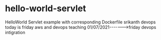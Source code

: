 # hello-world-servlet
HelloWorld Servlet example with corresponding Dockerfile
srikanth devops
today is friday 
aws and devops teaching
01/07/2021------->friday
devops
intigration
